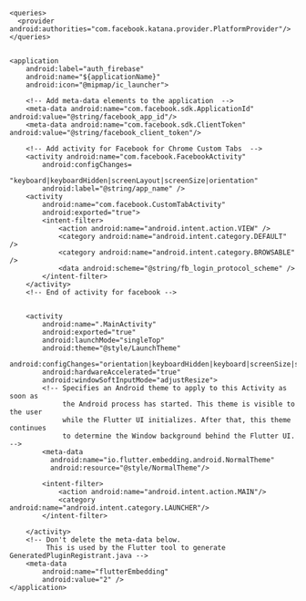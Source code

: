 <manifest xmlns:android="http://schemas.android.com/apk/res/android"
    package="com.example.auth_firebase">
    <!-- Add a uses-permission element to the manifest -->
    <uses-permission android:name="android.permission.INTERNET"/>
    <!-- this one is Optionnal -->
    <!--<uses-permission android:name="com.google.android.gms.permission.AD_ID" tools:node="remove"/>-->

    <queries>
      <provider android:authorities="com.facebook.katana.provider.PlatformProvider"/>
    </queries> 


    <application
        android:label="auth_firebase"
        android:name="${applicationName}"
        android:icon="@mipmap/ic_launcher">
        
        <!-- Add meta-data elements to the application  -->
        <meta-data android:name="com.facebook.sdk.ApplicationId" android:value="@string/facebook_app_id"/>
   	    <meta-data android:name="com.facebook.sdk.ClientToken" android:value="@string/facebook_client_token"/>

        <!-- Add activity for Facebook for Chrome Custom Tabs  -->
        <activity android:name="com.facebook.FacebookActivity"
            android:configChanges=
                    "keyboard|keyboardHidden|screenLayout|screenSize|orientation"
            android:label="@string/app_name" />
        <activity
            android:name="com.facebook.CustomTabActivity"
            android:exported="true">
            <intent-filter>
                <action android:name="android.intent.action.VIEW" />
                <category android:name="android.intent.category.DEFAULT" />
                <category android:name="android.intent.category.BROWSABLE" />
                <data android:scheme="@string/fb_login_protocol_scheme" />
            </intent-filter>
        </activity>
        <!-- End of activity for facebook -->


        <activity
            android:name=".MainActivity"
            android:exported="true"
            android:launchMode="singleTop"
            android:theme="@style/LaunchTheme"
            android:configChanges="orientation|keyboardHidden|keyboard|screenSize|smallestScreenSize|locale|layoutDirection|fontScale|screenLayout|density|uiMode"
            android:hardwareAccelerated="true"
            android:windowSoftInputMode="adjustResize">
            <!-- Specifies an Android theme to apply to this Activity as soon as
                 the Android process has started. This theme is visible to the user
                 while the Flutter UI initializes. After that, this theme continues
                 to determine the Window background behind the Flutter UI. -->
            <meta-data
              android:name="io.flutter.embedding.android.NormalTheme"
              android:resource="@style/NormalTheme"/>
            
            <intent-filter>
                <action android:name="android.intent.action.MAIN"/>
                <category android:name="android.intent.category.LAUNCHER"/>
            </intent-filter>

        </activity>
        <!-- Don't delete the meta-data below.
             This is used by the Flutter tool to generate GeneratedPluginRegistrant.java -->
        <meta-data
            android:name="flutterEmbedding"
            android:value="2" />
    </application>
</manifest>
